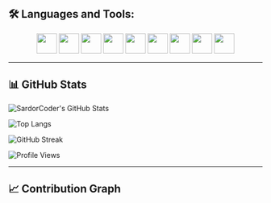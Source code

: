 ## 🛠️ Languages and Tools:

<p align="center">
  <img src="https://cdn.jsdelivr.net/gh/devicons/devicon/icons/html5/html5-original.svg" width="40"/>
  <img src="https://cdn.jsdelivr.net/gh/devicons/devicon/icons/css3/css3-original.svg" width="40"/>
  <img src="https://cdn.jsdelivr.net/gh/devicons/devicon/icons/javascript/javascript-original.svg" width="40"/>
  <img src="https://cdn.jsdelivr.net/gh/devicons/devicon/icons/typescript/typescript-original.svg" width="40"/>
  <img src="https://cdn.jsdelivr.net/gh/devicons/devicon/icons/react/react-original.svg" width="40"/>
  <img src="https://cdn.jsdelivr.net/gh/devicons/devicon/icons/nodejs/nodejs-original.svg" width="40"/>
  <img src="https://cdn.jsdelivr.net/gh/devicons/devicon/icons/python/python-original.svg" width="40"/>
  <img src="https://cdn.jsdelivr.net/gh/devicons/devicon/icons/git/git-original.svg" width="40"/>
  <img src="https://cdn.jsdelivr.net/gh/devicons/devicon/icons/github/github-original.svg" width="40"/>
  
</p>

---

## 📊 GitHub Stats

![SardorCoder's GitHub Stats](https://github-readme-stats.vercel.app/api?username=SardorCoder&show_icons=true&#00f7f7=radical&count_private=true&hide_rank=false)

![Top Langs](https://github-readme-stats.vercel.app/api/top-langs/?username=SardorCoder&layout=compact&theme=radical)

![GitHub Streak](https://streak-stats.demolab.com?user=SardorCoder&theme=radical&border_radius=5)

![Profile Views](https://komarev.com/ghpvc/?username=SardorCoder&label=Profile%20views&color=0e75b6&style=flat)

---

## 📈 Contribution Graph

